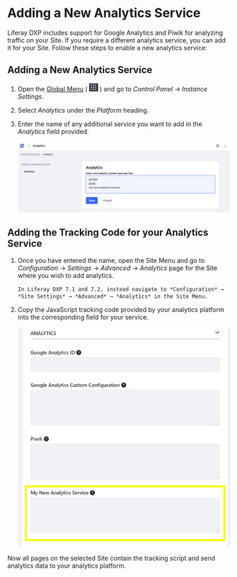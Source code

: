 # Adding a New Analytics Service

Liferay DXP includes support for Google Analytics and Piwik for analyzing traffic on your Site. If you require a different analytics service, you can add it for your Site. Follow these steps to enable a new analytics service:

## Adding a New Analytics Service

1. Open the [Global Menu](../../getting-started/navigating-dxp.md) ( ![Global Menu icon](../../images/icon-applications-menu.png) ) and go to *Control Panel* &rarr; *Instance Settings*.

1. Select *Analytics* under the *Platform* heading.

1. Enter the name of any additional service you want to add in the *Analytics* field provided.

    ![You can enter additional analytics services through Instance Settings.](./adding-a-new-analytics-service/images/01.png)

## Adding the Tracking Code for your Analytics Service

1. Once you have entered the name, open the Site Menu and go to *Configuration* &rarr; *Settings* &rarr; *Advanced* &rarr; *Analytics* page for the Site where you wish to add analytics.

    ```{note}
    In Liferay DXP 7.1 and 7.2, instead navigate to *Configuration* → *Site Settings* → *Advanced* → *Analytics* in the Site Menu.
    ```

1. Copy the JavaScript tracking code provided by your analytics platform into the corresponding field for your service.

    ![The new analytics service appears under the Site's advanced configuration settings.](./adding-a-new-analytics-service/images/02.png)

Now all pages on the selected Site contain the tracking script and send analytics data to your analytics platform.
